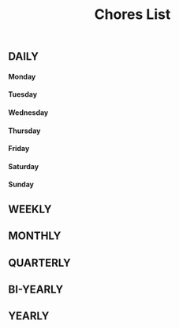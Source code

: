 <!DOCTPYE html>
<html>
<head>
</head>


<header>
<h1>Chores List</h1>
</header>
<body>
<h2>DAILY</h2>
<h4>Monday</h4>
<h4>Tuesday</h4>
<h4>Wednesday</h4>
<h4>Thursday</h4>
<h4>Friday</h4>
<h4>Saturday</h4>
<h4>Sunday</h4>
<h2>WEEKLY</h2>
<h2>MONTHLY<h2>
<h2>QUARTERLY<h2>
<h2>BI-YEARLY<h2>
<h2>YEARLY<h2>
</body>

</html>